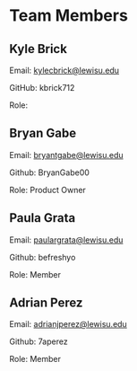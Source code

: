 # Team Members

## Kyle Brick

Email:  kylecbrick@lewisu.edu

GitHub: kbrick712

Role: 

## Bryan Gabe

Email: bryantgabe@lewisu.edu

Github: BryanGabe00

Role: Product Owner

## Paula Grata

Email: paulargrata@lewisu.edu

Github: befreshyo

Role: Member

## Adrian Perez
Email: adrianjperez@lewisu.edu

Github: 7aperez

Role: Member